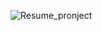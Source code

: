 ![Resume_pronject](https://github.com/LoveleshSingh24/resumeproject/assets/120625848/bf5b77b5-e4d2-452c-afea-26ce89d1a55f)
